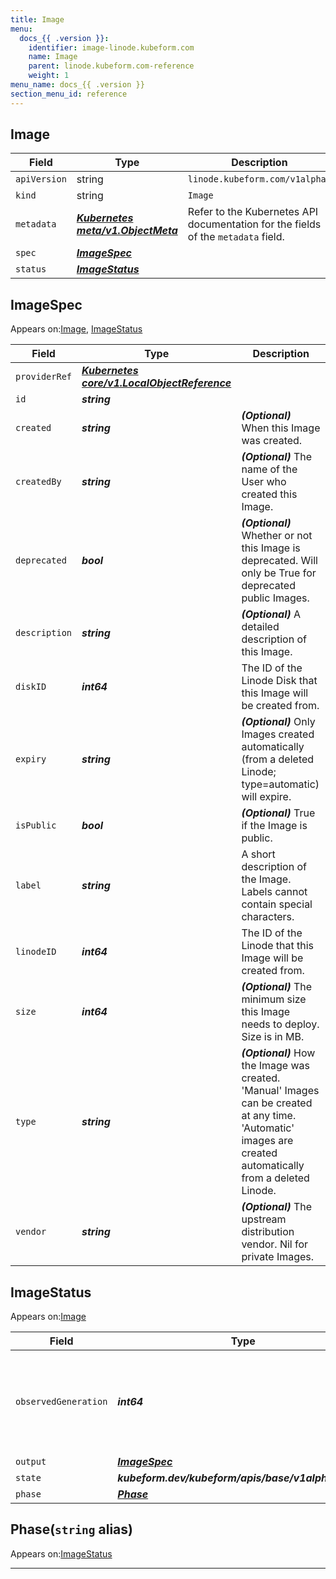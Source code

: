 ```yaml
---
title: Image
menu:
  docs_{{ .version }}:
    identifier: image-linode.kubeform.com
    name: Image
    parent: linode.kubeform.com-reference
    weight: 1
menu_name: docs_{{ .version }}
section_menu_id: reference
---
```


## Image
| Field | Type | Description |
| ------ | ----- | ----------- |
| `apiVersion` | string | `linode.kubeform.com/v1alpha1` |
|    `kind` | string | `Image` |
| `metadata` | ***[Kubernetes meta/v1.ObjectMeta](https://kubernetes.io/docs/reference/generated/kubernetes-api/v1.13/#objectmeta-v1-meta)***|Refer to the Kubernetes API documentation for the fields of the `metadata` field.|
| `spec` | ***[ImageSpec](#imagespec)***||
| `status` | ***[ImageStatus](#imagestatus)***||
## ImageSpec

Appears on:[Image](#image), [ImageStatus](#imagestatus)

| Field | Type | Description |
| ------ | ----- | ----------- |
| `providerRef` | ***[Kubernetes core/v1.LocalObjectReference](https://kubernetes.io/docs/reference/generated/kubernetes-api/v1.13/#localobjectreference-v1-core)***||
| `id` | ***string***||
| `created` | ***string***| ***(Optional)*** When this Image was created.|
| `createdBy` | ***string***| ***(Optional)*** The name of the User who created this Image.|
| `deprecated` | ***bool***| ***(Optional)*** Whether or not this Image is deprecated. Will only be True for deprecated public Images.|
| `description` | ***string***| ***(Optional)*** A detailed description of this Image.|
| `diskID` | ***int64***|The ID of the Linode Disk that this Image will be created from.|
| `expiry` | ***string***| ***(Optional)*** Only Images created automatically (from a deleted Linode; type=automatic) will expire.|
| `isPublic` | ***bool***| ***(Optional)*** True if the Image is public.|
| `label` | ***string***|A short description of the Image. Labels cannot contain special characters.|
| `linodeID` | ***int64***|The ID of the Linode that this Image will be created from.|
| `size` | ***int64***| ***(Optional)*** The minimum size this Image needs to deploy. Size is in MB.|
| `type` | ***string***| ***(Optional)*** How the Image was created. 'Manual' Images can be created at any time. 'Automatic' images are created automatically from a deleted Linode.|
| `vendor` | ***string***| ***(Optional)*** The upstream distribution vendor. Nil for private Images.|
## ImageStatus

Appears on:[Image](#image)

| Field | Type | Description |
| ------ | ----- | ----------- |
| `observedGeneration` | ***int64***| ***(Optional)*** Resource generation, which is updated on mutation by the API Server.|
| `output` | ***[ImageSpec](#imagespec)***| ***(Optional)*** |
| `state` | ***kubeform.dev/kubeform/apis/base/v1alpha1.State***| ***(Optional)*** |
| `phase` | ***[Phase](#phase)***| ***(Optional)*** |
## Phase(`string` alias)

Appears on:[ImageStatus](#imagestatus)

---
